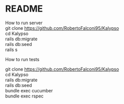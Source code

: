 # README

How to run server  
git clone https://github.com/RobertoFalconi95/Kalypso  
cd Kalypso  
rails db:migrate  
rails db:seed  
rails s  

How to run tests  

git clone https://github.com/RobertoFalconi95/Kalypso  
cd Kalypso  
rails db:migrate  
rails db:seed  
bundle exec cucumber  
bundle exec rspec  
